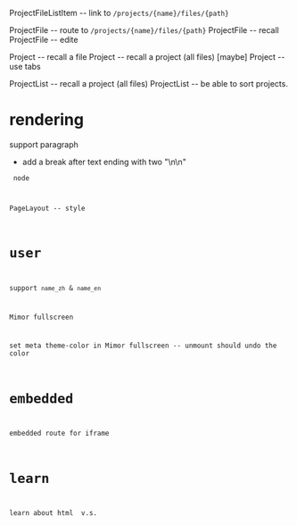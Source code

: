 ProjectFileListItem -- link to `/projects/{name}/files/{path}`

ProjectFile -- route to `/projects/{name}/files/{path}`
ProjectFile -- recall
ProjectFile -- edite

Project -- recall a file
Project -- recall a project (all files)
[maybe] Project -- use tabs

ProjectList -- recall a project (all files)
ProjectList -- be able to sort projects.

# rendering

support paragraph

- add a break after text ending with two "\n\n"

<code> node

PageLayout -- style

# user

support `name_zh` & `name_en`

Mimor fullscreen

set meta theme-color in Mimor fullscreen -- unmount should undo the color

# embedded

embedded route for iframe

# learn

learn about html <span> v.s. <div>
